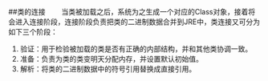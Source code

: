 ##类的连接 
&emsp;&emsp;当类被加载之后，系统为之生成一个对应的Class对象，接着将会进入连接阶段，连接阶段负责把类的二进制数据合并到JRE中，类连接又可分为如下三个阶段：  
 1. 验证：用于检验被加载的类是否有正确的内部结构，并和其他类协调一致。  
 2. 准备：负责为类的类变明天分配内存，并设置默认初始值。  
 3. 解析：将类的二进制数据中的符号引用替换成直接引用。 